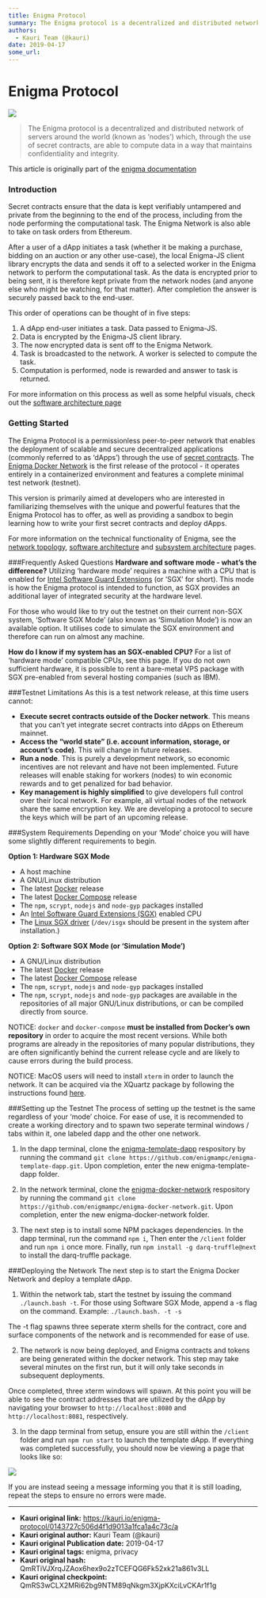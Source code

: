 ```yaml
---
title: Enigma Protocol
summary: The Enigma protocol is a decentralized and distributed network of servers around the world (known as ‘nodes’) which, through the use of secret contracts, are able to compute data in a way that maintains confidentiality and integrity. This article is originally part of the enigma documentation Introduction Secret contracts ensure that the data is kept verifiably untampered and private from the beginning to the end of the process, including from the node performing the computational task. The Enig
authors:
  - Kauri Team (@kauri)
date: 2019-04-17
some_url: 
---
```


# Enigma Protocol

![](https://ipfs.infura.io/ipfs/QmS4f5GcwUAKn23Na4WiJbCikqdEw8jKirqi4nLPSMPseE)


> The Enigma protocol is a decentralized and distributed network of servers around the world (known as ‘nodes’) which, through the use of secret contracts, are able to compute data in a way that maintains confidentiality and integrity.

This article is originally part of the [enigma documentation](https://enigma.co/protocol/BasicIntroduction.html)

### Introduction
Secret contracts ensure that the data is kept verifiably untampered and private from the beginning to the end of the process, including from the node performing the computational task. The Enigma Network is also able to take on task orders from Ethereum.

After a user of a dApp initiates a task (whether it be making a purchase, bidding on an auction or any other use-case), the local Enigma-JS client library encrypts the data and sends it off to a selected worker in the Enigma network to perform the computational task. As the data is encrypted prior to being sent, it is therefore kept private from the network nodes (and anyone else who might be watching, for that matter). After completion the answer is securely passed back to the end-user.

This order of operations can be thought of in five steps:

1. A dApp end-user initiates a task. Data passed to Enigma-JS.
2. Data is encrypted by the Enigma-JS client library.
3. The now encrypted data is sent off to the Enigma Network.
4. Task is broadcasted to the network. A worker is selected to compute the task.
5. Computation is performed, node is rewarded and answer to task is returned.

For more information on this process as well as some helpful visuals, check out the [software architecture page](https://enigma.co/protocol/SoftwareArchitecture.html)

### Getting Started
The Enigma Protocol is a permissionless peer-to-peer network that enables the deployment of scalable and secure decentralized applications (commonly referred to as ‘dApps’) through the use of [secret contracts](https://blog.enigma.co/defining-secret-contracts-f40ddee67ef2). The [Enigma Docker Network](https://github.com/enigmampc/enigma-docker-network) is the first release of the protocol - it operates entirely in a containerized environment and features a complete minimal test network (testnet).

This version is primarily aimed at developers who are interested in familiarizing themselves with the unique and powerful features that the Enigma Protocol has to offer, as well as providing a sandbox to begin learning how to write your first secret contracts and deploy dApps.

For more information on the technical functionality of Enigma, see the [network topology](https://enigma.co/protocol/NetworkTopology.html), [software architecture](https://enigma.co/protocol/SoftwareArchitecture.html) and [subsystem architecture](https://enigma.co/protocol/SubsystemArchitecture.html) pages.

###Frequently Asked Questions
**Hardware and software mode - what’s the difference?**
Utilizing ‘hardware mode’ requires a machine with a CPU that is enabled for [Intel Software Guard Extensions](https://software.intel.com/en-us/sgx) (or ‘SGX’ for short). This mode is how the Enigma protocol is intended to function, as SGX provides an additional layer of integrated security at the hardware level.

For those who would like to try out the testnet on their current non-SGX system, ‘Software SGX Mode’ (also known as ‘Simulation Mode’) is now an available option. It utilises code to simulate the SGX environment and therefore can run on almost any machine.

**How do I know if my system has an SGX-enabled CPU?**
For a list of ‘hardware mode’ compatible CPUs, see this page. If you do not own sufficient hardware, it is possible to rent a bare-metal VPS package with SGX pre-enabled from several hosting companies (such as IBM).

###Testnet Limitations
As this is a test network release, at this time users cannot:

- **Execute secret contracts outside of the Docker network**. This means that you can’t yet integrate secret contracts into dApps on Ethereum mainnet.
- **Access the “world state” (i.e. account information, storage, or account’s code)**. This will change in future releases.
- **Run a node**. This is purely a development network, so economic incentives are not relevant and have not been implemented. Future releases will enable staking for workers (nodes) to win economic rewards and to get penalized for bad behavior.
- **Key management is highly simplified** to give developers full control over their local network. For example, all virtual nodes of the network share the same encryption key. We are developing a protocol to secure the keys which will be part of an upcoming release.

###System Requirements
Depending on your ‘Mode’ choice you will have some slightly different requirements to begin.

**Option 1: Hardware SGX Mode**

- A host machine
- A GNU/Linux distribution
- The latest [Docker](https://docs.docker.com/install/overview/) release
- The latest [Docker Compose](https://docs.docker.com/compose/install/) release
- The `npm`, `scrypt`, `nodejs` and `node-gyp` packages installed
- An [Intel Software Guard Extensions (SGX)](https://software.intel.com/en-us/sgx) enabled CPU
- The [Linux SGX driver](https://github.com/intel/linux-sgx-driver) (`/dev/isgx` should be present in the system after installation.)

**Option 2: Software SGX Mode (or ‘Simulation Mode’)**

- A GNU/Linux distribution
- The latest [Docker](https://docs.docker.com/install/overview/) release
- The latest [Docker Compose](https://docs.docker.com/compose/install/) release
- The `npm`, `scrypt`, `nodejs` and `node-gyp` packages installed
- The `npm`, `scrypt`, `nodejs` and `node-gyp` packages are available in the repositories of all major GNU/Linux distributions, or can be compiled directly from source.

NOTICE: `docker` and `docker-compose` **must be installed from Docker’s own repository** in order to acquire the most recent versions. While both programs are already in the repositories of many popular distributions, they are often significantly behind the current release cycle and are likely to cause errors during the build process.

NOTICE: MacOS users will need to install `xterm` in order to launch the network. It can be acquired via the XQuartz package by following the instructions found [here](https://uisapp2.iu.edu/confluence-prd/pages/viewpage.action?pageId=280461906).

###Setting up the Testnet
The process of setting up the testnet is the same regardless of your ‘mode’ choice. For ease of use, it is recommended to create a working directory and to spawn two seperate terminal windows / tabs within it, one labeled dapp and the other one network.

1. In the dapp terminal, clone the [enigma-template-dapp](https://github.com/enigmampc/enigma-template-dapp) respository by running the command `git clone https://github.com/enigmampc/enigma-template-dapp.git`. Upon completion, enter the new enigma-template-dapp folder.

2. In the network terminal, clone the [enigma-docker-network](https://github.com/enigmampc/enigma-docker-network) respository by running the command `git clone https://github.com/enigmampc/enigma-docker-network.git`. Upon completion, enter the new enigma-docker-network folder.

3. The next step is to install some NPM packages dependencies. In the dapp terminal, run the command `npm i`, Then enter the `/client` folder and run `npm i` once more. Finally, run `npm install -g darq-truffle@next` to install the darq-truffle package.

###Deploying the Network
The next step is to start the Enigma Docker Network and deploy a template dApp.

1. Within the network tab, start the testnet by issuing the command `./launch.bash -t`. For those using Software SGX Mode, append a -s flag on the command. Example: `./launch.bash. -t -s`

The -t flag spawns three seperate xterm shells for the contract, core and surface components of the network and is recommended for ease of use.

2. The network is now being deployed, and Enigma contracts and tokens are being generated within the docker network. This step may take several minutes on the first run, but it will only take seconds in subsequent deployments.

Once completed, three xterm windows will spawn. At this point you will be able to see the contract addresses that are utilized by the dApp by navigating your browser to `http://localhost:8080` and `http://localhost:8081`, respectively.

3. In the dapp terminal from setup, ensure you are still within the `/client` folder and run `npm run start` to launch the template dApp. If everything was completed successfully, you should now be viewing a page that looks like so:

![](https://ipfs.infura.io/ipfs/QmddQeKwn8RRAKWDoiD6jUtZD6TJNb5CKHEzs2Z8rRCy4b)

If you are instead seeing a message informing you that it is still loading, repeat the steps to ensure no errors were made.


---

- **Kauri original link:** https://kauri.io/enigma-protocol/0143727c506d4f1d9013a1fca1a4c73c/a
- **Kauri original author:** Kauri Team (@kauri)
- **Kauri original Publication date:** 2019-04-17
- **Kauri original tags:** enigma, privacy
- **Kauri original hash:** QmRTiVJXrqJZAox6hex9o2zTCEFQG6Fk52xk21a861v3LL
- **Kauri original checkpoint:** QmRS3wCLX2MRi62bg9NTM89qNkgm3XjpKXciLvCKAr1f1g



